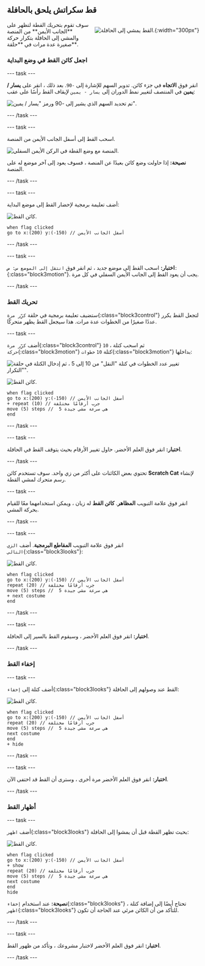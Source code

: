 ## قط سكراتش يلحق بالحافلة

<div style="display: flex; flex-wrap: wrap">
<div style="flex-basis: 200px; flex-grow: 1; margin-right: 15px;">
سوف تقوم بتحريك القطة لتظهر على **الجانب الأيمن** من المنصة والمشي إلى الحافلة بتكرار حركة صغيرة عدة مرات في **حلقة**. 
</div>
<div>

![القط يمشي إلى الحافلة.](images/cat-catches-bus.png){:width="300px"}

</div>
</div>

### اجعل كائن القط في وضع البداية

--- task ---

انقر فوق **الاتجاه** في جزء كائن. تدوير السهم للإشارة إلى `-90`. بعد ذلك ، انقر على **يسار / يمين** في المنتصف لتغيير نمط الدوران إلى `يسار - يمين` لإيقاف القط رأسًا على عقب:

![تم تحديد السهم الذي يشير إلى -90 ورمز "يسار / يمين".](images/sprite-pane-direction.png)

--- /task ---


--- task ---

اسحب القط إلى أسفل الجانب الأيمن من المنصة.

![المنصة مع وضع القطة في الركن الأيمن السفلي.](images/bottom-right-cat.png)

**نصيحة:** إذا حاولت وضع كائن بعيدًا عن المنصة ، فسوف يعود إلى آخر موضع له على المنصة.

--- /task ---

--- task ---

أضف تعليمة برمجية لإحضار القط إلى موضع البداية:

![كائن القط.](images/scratch-cat-sprite.png)

```blocks3
when flag clicked
go to x:(200) y:(-150) // أسفل الجانب الأيمن
```

--- /task ---

--- task ---

**اختبار:** اسحب القط إلى موضع جديد ، ثم انقر فوق `انتقل إلى الموضع س: ص:`{:class="block3motion"}. يجب أن يعود القط إلى الجانب الأيمن السفلي في كل مرة.

--- /task ---

### تحريك القط

ستضيف تعليمة برمجية في حلقة `كرِّر مرة`{:class="block3control"} لتجعل القط يكرر عددًا صغيرًا من الخطوات عدة مرات. هذا سيجعل القط يظهر متحركًا.

--- task ---

أضف `كرِّر مرة`{:class="block3control"} `10` ، ثم اسحب كتلة `حركة`{:class="block3motion"} كتلة `10` `خطوات`{:class="block3motion"} بداخلها:

![تغيير عدد الخطوات في كتلة "النقل" من 10 إلى 5 ، ثم إدخال الكتلة في حلقة "التكرار".](images/block-into-loop.gif)

![كائن القط.](images/scratch-cat-sprite.png)

```blocks3
when flag clicked
go to x:(200) y:(-150) // أسفل الجانب الأيمن
+ repeat (10) // جرب أرقامًا مختلفة
move (5) steps //  5 هي سرعة مشي جيدة
end
```

--- /task ---

--- task ---

**اختبار:** انقر فوق العلم الأخضر. حاول تغيير الأرقام بحيث يتوقف القط في الحافلة.

--- /task ---

تحتوي بعض الكائنات على أكثر من زي واحد. سوف تستخدم كائن **Scratch Cat** لإنشاء رسم متحرك لمشي القطة.

--- task ---

انقر فوق علامة التبويب **المظاهر**. **كائن القط** له زيان ، ويمكن استخدامهما معًا للقيام بحركة المشي.

--- /task ---

--- task ---

انقر فوق علامة التبويب **المقاطع البرمجیة**. أضف `الزي التالي`{:class="block3looks"}:

![كائن القط.](images/scratch-cat-sprite.png)

```blocks3
when flag clicked
go to x:(200) y:(-150) // أسفل الجانب الأيمن
repeat (20) // جرب أرقامًا مختلفة
move (5) steps //  5 هي سرعة مشي جيدة
+ next costume 
end
```
--- /task ---

--- task ---

**اختبار:** انقر فوق العلم الأخضر ، وسيقوم القط بالسير إلى الحافلة.

--- /task ---

### إخفاء القط

--- task ---

أضف كتلة إلى `إخفاء`{:class="block3looks"} القط عند وصولهم إلى الحافلة:

![كائن القط.](images/scratch-cat-sprite.png)

```blocks3
when flag clicked
go to x:(200) y:(-150) // أسفل الجانب الأيمن
repeat (20) // جرب أرقامًا مختلفة
move (5) steps //  5 هي سرعة مشي جيدة
next costume 
end
+ hide
```

--- /task ---

--- task ---

**اختبار:** انقر فوق العلم الأخضر مرة أخرى ، وسترى أن القط قد اختفى الآن.

--- /task ---

### أظهار القط

--- task ---

أضف `اظهر`{:class="block3looks"} بحيث تظهر القطة قبل أن يمشوا إلى الحافلة:

![كائن القط.](images/scratch-cat-sprite.png)

```blocks3
when flag clicked
go to x:(200) y:(-150) // أسفل الجانب الأيمن
+ show
repeat (20) // جرب أرقامًا مختلفة
move (5) steps //  5 هي سرعة مشي جيدة
next costume 
end
hide
```

**نصيحة:** عند استخدام `إخفاء`{:class="block3looks"} ، تحتاج أيضًا إلى إضافة كتلة `اظهر`{:class="block3looks"} للتأكد من أن الكائن مرئي عند الحاجة أن تكون.

--- /task ---

--- task ---

**اختبار:** انقر فوق العلم الأخضر لاختبار مشروعك ، وتأكد من ظهور القط.

--- /task ---

